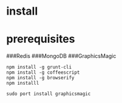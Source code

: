 

# install

# prerequisites
###Redis
###MongoDB
###GraphicsMagic
```
npm install -g grunt-cli
npm install -g coffeescript
npm install -g browserify
npm installl
```
```
sudo port install graphicsmagic
```
